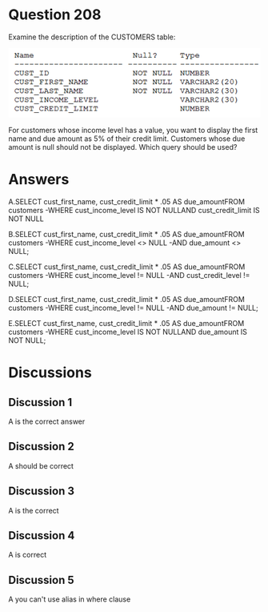 # Question 208
Examine the description of the CUSTOMERS table:

![](../images/image99.png)
		
For customers whose income level has a value, you want to display the first name and due amount as 5% of their credit limit. Customers whose due amount is null should not be displayed.
Which query should be used?

# Answers
A.SELECT cust_first_name, cust_credit_limit * .05 AS due_amountFROM customers -WHERE cust_income_level IS NOT NULLAND cust_credit_limit IS NOT NULL

B.SELECT cust_first_name, cust_credit_limit * .05 AS due_amountFROM customers -WHERE cust_income_level <> NULL -AND due_amount <> NULL;

C.SELECT cust_first_name, cust_credit_limit * .05 AS due_amountFROM customers -WHERE cust_income_level != NULL -AND cust_credit_level != NULL;

D.SELECT cust_first_name, cust_credit_limit * .05 AS due_amountFROM customers -WHERE cust_income_level != NULL -AND due_amount != NULL;

E.SELECT cust_first_name, cust_credit_limit * .05 AS due_amountFROM customers -WHERE cust_income_level IS NOT NULLAND due_amount IS NOT NULL;

# Discussions
## Discussion 1
A is the correct answer

## Discussion 2
A should be correct

## Discussion 3
A is the correct

## Discussion 4
A is correct

## Discussion 5
A you can't use alias in where clause

